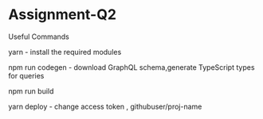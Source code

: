 # Assignment-Q2

Useful Commands

yarn  - install the required modules

npm run codegen -  download GraphQL schema,generate TypeScript types for queries

npm run build 

yarn deploy - change access token , githubuser/proj-name


